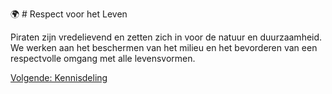 🌍 # Respect voor het Leven

Piraten zijn vredelievend en zetten zich in voor de natuur en duurzaamheid. We werken aan het beschermen van het milieu en het bevorderen van een respectvolle omgang met alle levensvormen.

[Volgende: Kennisdeling](Kennisdeling.md)
